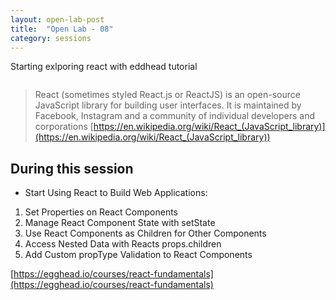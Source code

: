 ```yaml
---
layout: open-lab-post
title:  "Open Lab - 08"
category: sessions
---
```


Starting exlporing react with eddhead tutorial

<span class="image right"><img src="{{ site.baseurl }}/images/128px-Mad_scientist_transparent_background.svg.png" alt=""></span>
> React (sometimes styled React.js or ReactJS) is an open-source JavaScript library for building user interfaces.
It is maintained by Facebook, Instagram and a community of individual developers and corporations
[https://en.wikipedia.org/wiki/React_(JavaScript_library)](https://en.wikipedia.org/wiki/React_(JavaScript_library))

## During this session
* Start Using React to Build Web Applications:

1. Set Properties on React Components
2. Manage React Component State with setState
3. Use React Components as Children for Other Components
4. Access Nested Data with Reacts props.children
5. Add Custom propType Validation to React Components

[https://egghead.io/courses/react-fundamentals](https://egghead.io/courses/react-fundamentals)